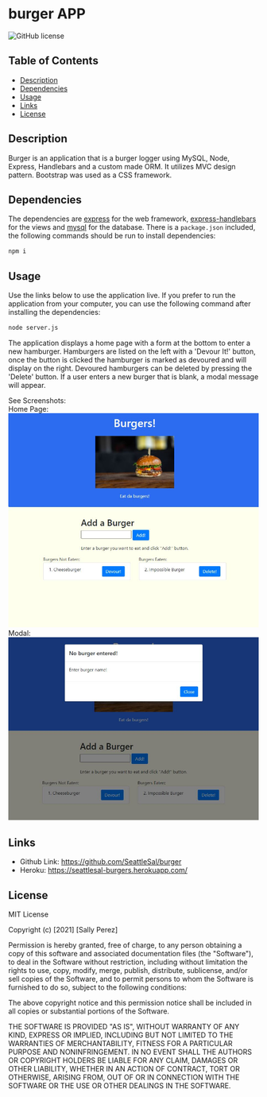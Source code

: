 # burger APP
![GitHub license](https://img.shields.io/badge/license-MIT-blue.svg)

## Table of Contents
* [Description](#description)
* [Dependencies](#dependencies)
* [Usage](#usage)
* [Links](#links)
* [License](#license)

## Description
Burger is an application that is a burger logger using MySQL, Node, Express, Handlebars and a custom made ORM. It utilizes MVC design pattern. Bootstrap was used as a CSS framework.

## Dependencies
The dependencies are [express](http://expressjs.com/) for the web framework, [express-handlebars](https://www.npmjs.com/package/express-handlebars) for the views and [mysql](https://www.npmjs.com/package/mysql) for the database. There is a `package.json` included, the following commands should be run to install dependencies:

```bash
npm i
```

## Usage
Use the links below to use the application live. If you prefer to run the application from your computer, you can use the following command after installing the dependencies:
```bash
node server.js
```

The application displays a home page with a form at the bottom to enter a new hamburger. Hamburgers are listed on the left with a 'Devour It!' button, once the button is clicked the hamburger is marked as devoured and will display on the right. Devoured hamburgers can be deleted by pressing the 'Delete' button. If a user enters a new burger that is blank, a modal message will appear.

See Screenshots:<br>
Home Page: <br>
![Home Page](./assets/img/screenshot1.JPG)
Modal: <br>
![Error Modal](./assets/img/screenshot2.JPG)

## Links
* Github Link: https://github.com/SeattleSal/burger
* Heroku: https://seattlesal-burgers.herokuapp.com/ 

## License

MIT License

Copyright (c) [2021] [Sally Perez]

Permission is hereby granted, free of charge, to any person obtaining a copy
of this software and associated documentation files (the "Software"), to deal
in the Software without restriction, including without limitation the rights
to use, copy, modify, merge, publish, distribute, sublicense, and/or sell
copies of the Software, and to permit persons to whom the Software is
furnished to do so, subject to the following conditions:

The above copyright notice and this permission notice shall be included in all
copies or substantial portions of the Software.

THE SOFTWARE IS PROVIDED "AS IS", WITHOUT WARRANTY OF ANY KIND, EXPRESS OR
IMPLIED, INCLUDING BUT NOT LIMITED TO THE WARRANTIES OF MERCHANTABILITY,
FITNESS FOR A PARTICULAR PURPOSE AND NONINFRINGEMENT. IN NO EVENT SHALL THE
AUTHORS OR COPYRIGHT HOLDERS BE LIABLE FOR ANY CLAIM, DAMAGES OR OTHER
LIABILITY, WHETHER IN AN ACTION OF CONTRACT, TORT OR OTHERWISE, ARISING FROM,
OUT OF OR IN CONNECTION WITH THE SOFTWARE OR THE USE OR OTHER DEALINGS IN THE
SOFTWARE.
